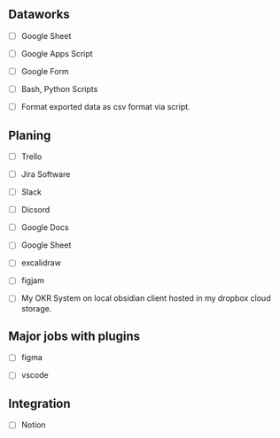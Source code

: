 
## Dataworks

- [ ] Google Sheet
- [ ] Google Apps Script
- [ ] Google Form
- [ ] Bash, Python Scripts
- [ ] Format exported data as csv format via script.


## Planing

- [ ] Trello
- [ ] Jira Software
- [ ] Slack
- [ ] Dicsord
- [ ] Google Docs
- [ ] Google Sheet
- [ ] excalidraw
- [ ] figjam
- [ ] My OKR System on local obsidian client hosted in my dropbox cloud storage.


## Major jobs with plugins

- [ ] figma
- [ ] vscode


## Integration

- [ ] Notion


